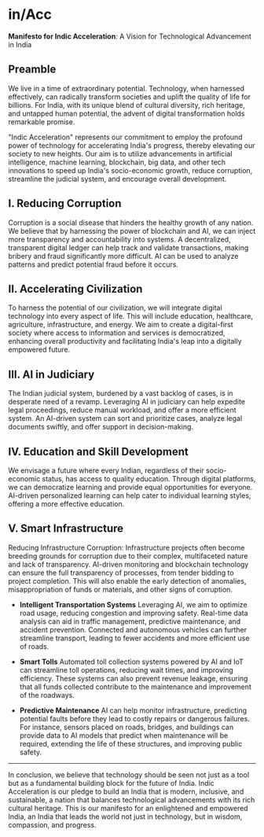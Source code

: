 # in/Acc

**Manifesto for Indic Acceleration**: A Vision for Technological Advancement in India

## Preamble

We live in a time of extraordinary potential. Technology, when harnessed effectively, can radically transform societies and uplift the quality of life for billions. For India, with its unique blend of cultural diversity, rich heritage, and untapped human potential, the advent of digital transformation holds remarkable promise.

"Indic Acceleration" represents our commitment to employ the profound power of technology for accelerating India's progress, thereby elevating our society to new heights. Our aim is to utilize advancements in artificial intelligence, machine learning, blockchain, big data, and other tech innovations to speed up India's socio-economic growth, reduce corruption, streamline the judicial system, and encourage overall development.

## I. Reducing Corruption

Corruption is a social disease that hinders the healthy growth of any nation. We believe that by harnessing the power of blockchain and AI, we can inject more transparency and accountability into systems. A decentralized, transparent digital ledger can help track and validate transactions, making bribery and fraud significantly more difficult. AI can be used to analyze patterns and predict potential fraud before it occurs.

## II. Accelerating Civilization

To harness the potential of our civilization, we will integrate digital technology into every aspect of life. This will include education, healthcare, agriculture, infrastructure, and energy. We aim to create a digital-first society where access to information and services is democratized, enhancing overall productivity and facilitating India's leap into a digitally empowered future.

## III. AI in Judiciary

The Indian judicial system, burdened by a vast backlog of cases, is in desperate need of a revamp. Leveraging AI in judiciary can help expedite legal proceedings, reduce manual workload, and offer a more efficient system. An AI-driven system can sort and prioritize cases, analyze legal documents swiftly, and offer support in decision-making.

## IV. Education and Skill Development

We envisage a future where every Indian, regardless of their socio-economic status, has access to quality education. Through digital platforms, we can democratize learning and provide equal opportunities for everyone. AI-driven personalized learning can help cater to individual learning styles, offering a more effective education.

## V. Smart Infrastructure

Reducing Infrastructure Corruption: Infrastructure projects often become breeding grounds for corruption due to their complex, multifaceted nature and lack of transparency. AI-driven monitoring and blockchain technology can ensure the full transparency of processes, from tender bidding to project completion. This will also enable the early detection of anomalies, misappropriation of funds or materials, and other signs of corruption.

- **Intelligent Transportation Systems**
Leveraging AI, we aim to optimize road usage, reducing congestion and improving safety. Real-time data analysis can aid in traffic management, predictive maintenance, and accident prevention. Connected and autonomous vehicles can further streamline transport, leading to fewer accidents and more efficient use of roads.

- **Smart Tolls**
Automated toll collection systems powered by AI and IoT can streamline toll operations, reducing wait times, and improving efficiency. These systems can also prevent revenue leakage, ensuring that all funds collected contribute to the maintenance and improvement of the roadways.

- **Predictive Maintenance**
AI can help monitor infrastructure, predicting potential faults before they lead to costly repairs or dangerous failures. For instance, sensors placed on roads, bridges, and buildings can provide data to AI models that predict when maintenance will be required, extending the life of these structures, and improving public safety.

--- 

In conclusion, we believe that technology should be seen not just as a tool but as a fundamental building block for the future of India. Indic Acceleration is our pledge to build an India that is modern, inclusive, and sustainable, a nation that balances technological advancements with its rich cultural heritage. This is our manifesto for an enlightened and empowered India, an India that leads the world not just in technology, but in wisdom, compassion, and progress.
